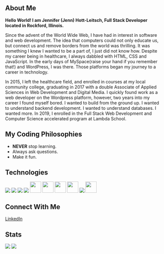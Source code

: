 <h2>About Me</h2>
<b>Hello World! I am Jennifer (Jenn) Hott-Leitsch, Full Stack Developer located in Rockford, Illinois.</b> 
<p>Since the advent of the World Wide Web, I have had in interest in software and web development. The idea that computers could not only educate us, but connect us and remove borders from the world was thrilling. It was something I knew I wanted to be a part of, I just did not know how. Despite my career being in healthcare, I always dabbled with HTML, CSS and JavaScript. In the early days of MySpace(raise your hand if you remember that!) and WordPress, I was there. Those platforms began my journey to a career in technology.</p>
<p>In 2015, I left the healthcare field, and enrolled in courses at my local community college, graduating in 2017 with a double Associate of Applied Sciences in Web Development and Digital Media. I quickly found work as a web developer on the Wordpress platform, however, two years into my career I found myself bored. I wanted to build from the ground up. I wanted to understand backend development. I wanted to understand databases. I wanted more. In 2019, I enrolled in the Full Stack Web Development and Computer Science accelerated program at Lambda School.</p> 

<h2>My Coding Philosophies</h2>
<ul>
  <li><b>NEVER</b> stop learning.</li>
  <li>Always ask questions.</li>
  <li>Make it fun.</li>
  </ul>
  
<h2>Technologies</h2>
<span style="display: inline">
<img src="https://camo.githubusercontent.com/14f179d5c7926186384280c9dc44b572b7f394b6/68747470733a2f2f62747769636f64652e636f6d2f7374617469632f6d656469612f68746d6c5f69636f6e2e30303563646333642e737667"/>
<img src="https://camo.githubusercontent.com/ee953874fe9fdc4e24f5688a0f9089c695aae125/68747470733a2f2f62747769636f64652e636f6d2f7374617469632f6d656469612f6373735f69636f6e2e66613665643366632e737667" />
<img src="https://camo.githubusercontent.com/7ad8e57a15c241b6b558833d59e4863fef2b9b19/68747470733a2f2f62747769636f64652e636f6d2f7374617469632f6d656469612f6a6176617363726970745f69636f6e2e63663164316438392e737667"/>
<img src="https://camo.githubusercontent.com/85e42eafb2992efa50985c7a10bcf6f36c148a31/68747470733a2f2f62747769636f64652e636f6d2f7374617469632f6d656469612f72656163745f69636f6e2e64346564326233642e737667"/>
<img src="https://camo.githubusercontent.com/5d96b2059b8060c277871ce247fb4b77edb517e6/68747470733a2f2f62747769636f64652e636f6d2f7374617469632f6d656469612f736173735f69636f6e2e65306636353161632e737667" width = "36px" height = "36px"/>
<img src="https://camo.githubusercontent.com/4416ff7bca1ab833cf8db0b569dc5928b54df268/68747470733a2f2f62747769636f64652e636f6d2f7374617469632f6d656469612f6c6573735f69636f6e2e37353935653232662e737667" width = "36px" height = "36px" />
<img src="https://camo.githubusercontent.com/4ac8ae14f898a23ab16ed36a8f7940252824bae1/68747470733a2f2f62747769636f64652e636f6d2f7374617469632f6d656469612f72656475785f69636f6e2e38353737323634372e737667" width = "36px" height = "36px" />
<img src="https://camo.githubusercontent.com/321f8404972ee740f4157100f4b7c28ead28c73f/68747470733a2f2f62747769636f64652e636f6d2f7374617469632f6d656469612f6e6f64652e6a735f69636f6e2e62333337613266622e737667" width = "36px" height = "36px" />
<img src="https://camo.githubusercontent.com/c602e90e075b6c17a1eef61f61a952ccff5e9d75/68747470733a2f2f62747769636f64652e636f6d2f7374617469632f6d656469612f707974686f6e5f69636f6e2e61303239656565622e737667" />
<img src="https://image.flaticon.com/icons/svg/174/174881.svg" width = "36px" height = "36px" />
</span>

<h2>Connect With Me</h2>
<a href="https://www.linkedin.com/in/jennifer-hott-leitsch-bab4b253/" target="_blank">LinkedIn</a>

<h2>Stats</h2>
<span style="display: inline">
<img src="https://github-readme-stats.vercel.app/api?username=jennl97&show_icons=true&theme=dracula" />
<img src="https://github-readme-stats.vercel.app/api/top-langs/?username=jennl97&layout=compact" />
</span>
